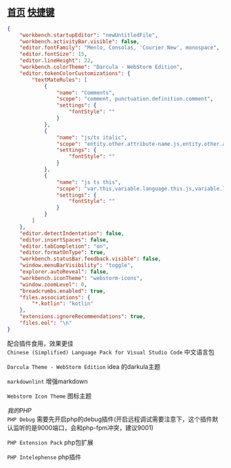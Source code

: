 [首页](../../README.md)
[快捷键](./keymap.md)
---

```json
{
	"workbench.startupEditor": "newUntitledFile",
	"workbench.activityBar.visible": false,
	"editor.fontFamily": "Menlo, Consolas, 'Courier New', monospace",
	"editor.fontSize": 15,
	"editor.lineHeight": 22,
	"workbench.colorTheme": "Darcula - WebStorm Edition",
	"editor.tokenColorCustomizations": {
		"textMateRules": [
			{
				"name": "Comments",
				"scope": "comment, punctuation.definition.comment",
				"settings": {
					"fontStyle": ""
				}
			},
			{
				"name": "js/ts italic",
				"scope": "entity.other.attribute-name.js,entity.other.attribute-name.ts,entity.other.attribute-name.jsx,entity.other.attribute-name.tsx,variable.parameter,variable.language.super",
				"settings": {
					"fontStyle": ""
				}
			},
			{
				"name": "js ts this",
				"scope": "var.this,variable.language.this.js,variable.language.this.ts,variable.language.this.jsx,variable.language.this.tsx",
				"settings": {
					"fontStyle": ""
				}
			}
		]
	},
    "editor.detectIndentation": false,
	"editor.insertSpaces": false,
	"editor.tabCompletion": "on",
	"editor.formatOnType": true,
	"workbench.statusBar.feedback.visible": false,
	"window.menuBarVisibility": "toggle",
	"explorer.autoReveal": false,
	"workbench.iconTheme": "webstorm-icons",
	"window.zoomLevel": 0,
	"breadcrumbs.enabled": true,
	"files.associations": {
		"*.kotlin": "kotlin"
	},
	"extensions.ignoreRecommendations": true,
	"files.eol": "\n"
}
```

配合插件食用，效果更佳  
`Chinese (Simplified) Language Pack for Visual Studio Code`  中文语言包  

`Darcula Theme - WebStorm Edition`  idea 的darkula主题  

`markdownlint`  增强markdown

`Webstorm Icon Theme`  图标主题  
  
*我的PHP*  
`PHP Debug`  需要先开启php的debug插件(开启远程调试需要注意下，这个插件默认监听的是9000端口，会和php-fpm冲突，建议9001)
  
`PHP Extension Pack` php包扩展  

`PHP Intelephense` php插件  